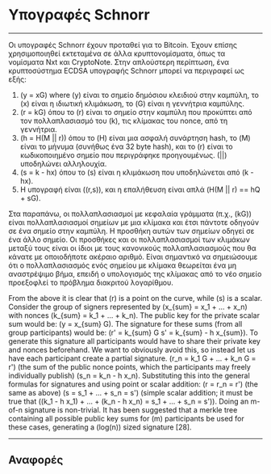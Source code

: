 # Υπογραφές Schnorr

---

Οι υπογραφές Schnorr έχουν προταθεί για το Bitcoin. Έχουν επίσης χρησιμοποιηθεί εκτεταμένα σε άλλα κρυπτονομίσματα, όπως τα νομίσματα Nxt και CryptoNote. Στην απλούστερη περίπτωση, ένα κρυπτοσύστημα ECDSA υπογραφής Schnorr μπορεί να περιγραφεί ως εξής:

1. \(y = xG\) where \(y\) είναι το σημείο δημόσιου κλειδιού στην καμπύλη, το \(x\) είναι η ιδιωτική κλιμάκωση, το \(G\) είναι η γεννήτρια καμπύλης.
2. \(r = kG\)  όπου το \(r\) είναι το σημείο στην καμπύλη που προκύπτει από τον πολλαπλασιασμό του \(k\), τις κλίμακας του nonce, από τη γεννήτρια.
3. \(h = H(M || r)\) όπου το \(H\) είναι μια ασφαλή συνάρτηση hash, το \(M\) είναι το μήνυμα (συνήθως ένα 32 byte hash), και το \(r\) είναι το κωδικοποιημένο σημείο που περιγράφηκε προηγουμένως. \(||\) υποδηλώνει αλληλουχία.
4. \(s = k - hx\) όπου το \(s\) είναι η κλιμάκωση που υποδηλώνεται από \(k - hx\).
5. Η υπογραφή είναι \((r,s)\), και η επαλήθευση είναι απλά \(H(M || r) == hQ + sG\).

Στα παραπάνω, οι πολλαπλασιασμοί με κεφαλαία γράμματα (π.χ., \(kG\)) είναι πολλαπλασιασμοί σημείων με μια κλίμακα και έτσι πάντοτε οδηγούν σε ένα σημείο στην καμπύλη. Η προσθήκη αυτών των σημείων οδηγεί σε ένα άλλο σημείο. Οι προσθήκες και οι πολλαπλασιασμοί των κλιμάκων μεταξύ τους είναι οι ίδιοι με τους κανονικούς πολλαπλασιασμούς που θα κάνατε με οποιοδήποτε ακέραιο αριθμό. Είναι σημαντικό να σημειώσουμε ότι ο πολλαπλασιασμός ενός σημείου με κλίμακα θεωρείται ένα μη αναστρέψιμο βήμα, επειδή ο υπολογισμός της κλίμακας από το νέο σημείο προεξοφλεί το πρόβλημα διακριτού λογαρίθμου.

From the above it is clear that \(r\) is a point on the curve, while \(s\) is a scalar. Consider the group of signers represented by \(x_{sum} = x_1 + ... + x_n\) with nonces \(k_{sum} = k_1 + ... + k_n\). The public key for the private scalar sum would be: \(y = x_{sum} G\). The signature for these sums (from all group participants) would be: \(r' = k_{sum} G s' = k_{sum} - h x_{sum}\). To generate this signature all participants would have to share their private key and nonces beforehand. We want to obviously avoid this, so instead let us have each participant create a partial signature. \(r_n = k_1 G + ... + k_n G = r'\) (the sum of the public nonce points, which the participants may freely individually publish) \(s_n = k_n - h x_n\). Substituting this into the general formulas for signatures and using point or scalar addition: \(r = r_n = r'\) (the same as above) \(s = s_1 + ... + s_n = s'\) (simple scalar addition; it must be true that \((k_1 - h x_1) + ... + (k_n - h x_n) = s_1 + ... + s_n = s')\). Doing an m-of-n signature is non-trivial. It has been suggested that a merkle tree containing all possible public key sums for \(m\) participants be used for these cases, generating a \(log(n)\) sized signature [28].

---

## <i class="fa fa-book"></i> Αναφορές 

[^1]: Wuille P. 2015. [Tree signatures: Multisig on steroids using tree signatures](https://decred.org/research/wuille2015.pdf).
